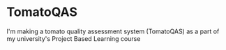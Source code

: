 # TomatoQAS
I'm making a tomato quality assessment system (TomatoQAS) as a part of my university's Project Based Learning course
